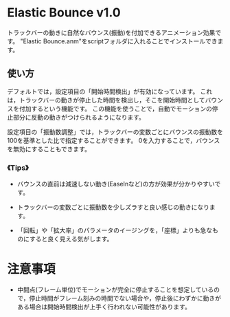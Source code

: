 # Elastic Bounce v1.0

トラックバーの動きに自然なバウンス(振動)を付加できるアニメーション効果です。
"Elastic Bounce.anm"をscriptフォルダに入れることでインストールできます。


## 使い方

デフォルトでは，設定項目の「開始時間検出」が有効になっています。
これは，トラックバーの動きが停止した時間を検出し，そこを開始時間としてバウンスを付加するという機能です。
この機能を使うことで，自動でモーションの停止部分に反動の動きがつけられるようになります。

設定項目の「振動数調整」では，トラックバーの変数ごとにバウンスの振動数を100を基準とした比で指定することができます。
0を入力することで，バウンスを無効にすることもできます。


### 《Tips》
- バウンスの直前は減速しない動き(EaseInなど)の方が効果が分かりやすいです。

- トラックバーの変数ごとに振動数を少しズラすと良い感じの動きになります。

- 「回転」や「拡大率」のパラメータのイージングを，「座標」よりも急なものにすると良く見える気がします。



# 注意事項

- 中間点(フレーム単位)でモーションが完全に停止することを想定しているので，停止時間がフレーム刻みの時間でない場合や，停止後にわずかに動きがある場合は開始時間検出が上手く行われない可能性があります。